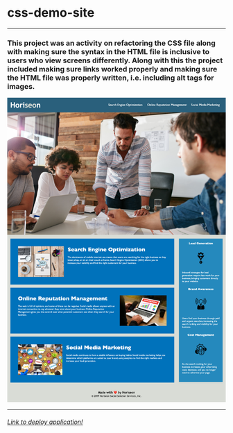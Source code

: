 # css-demo-site
***
### This project was an activity on refactoring the CSS file along with making sure the syntax in the HTML file is inclusive to users who view screens differently. Along with this the project included making sure links worked properly and making sure the HTML file was properly written, i.e. including alt tags for images. 

![The Horiseon webpage includes a navigation bar, a header image, and cards with text and images at the bottom of the page.](./assets/images/horiseon-screenshot.png)

***

###### [Link to deploy application!](URL "https://kemwalsh.github.io/css-demo-site/")